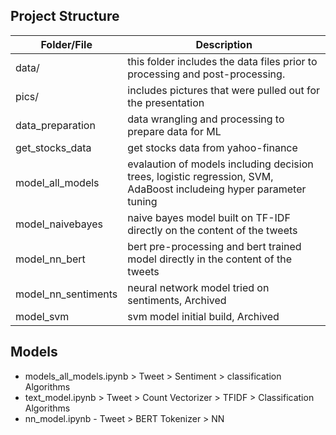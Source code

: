 
## Project Structure
Folder/File | Description
---| ---
data/ | this folder includes the data files prior to processing and post-processing.
pics/ |  includes pictures that were pulled out for the presentation
data_preparation | data wrangling and processing to prepare data for ML
get_stocks_data | get stocks data from yahoo-finance
model_all_models | evalaution of models including decision trees, logistic regression, SVM, AdaBoost includeing hyper parameter tuning
model_naivebayes | naive bayes model built on TF-IDF directly on the content of the tweets
model_nn_bert | bert pre-processing and bert trained model directly in the content of the tweets
model_nn_sentiments | neural network model tried on sentiments, Archived
model_svm | svm model initial build, Archived

## Models
- models_all_models.ipynb > Tweet > Sentiment > classification Algorithms
- text_model.ipynb > Tweet > Count Vectorizer > TFIDF > Classification Algorithms
- nn_model.ipynb - Tweet > BERT Tokenizer > NN
